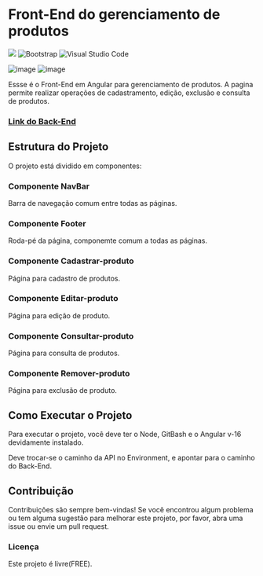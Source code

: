 <h1>Front-End do gerenciamento de produtos</h1>

<img src="https://img.shields.io/badge/Angular-DD0031?style=for-the-badge&logo=angular&logoColor=white"> ![Bootstrap](https://img.shields.io/badge/bootstrap-%238511FA.svg?style=for-the-badge&logo=bootstrap&logoColor=white) ![Visual Studio Code](https://img.shields.io/badge/Visual%20Studio%20Code-0078d7.svg?style=for-the-badge&logo=visual-studio-code&logoColor=white)

![image](https://img.shields.io/badge/Feito_em-Angular-ffbc00)
![image](https://img.shields.io/badge/Version-16-ffbc00)

<p>Essse é o Front-End em Angular para gerenciamento de produtos. A pagina permite realizar operações de cadastramento, edição, exclusão e consulta de produtos.</p>
<h3><a href="https://github.com/Felipe-Amorim-Dev/ProdutosApp">Link do Back-End</a></h3>

<h2>Estrutura do Projeto</h2>

<p>O projeto está dividido em componentes:</p>

<h3>Componente NavBar</h3>
<p>Barra de navegação comum entre todas as páginas.</p>

<h3>Componente Footer</h3>
<p>Roda-pé da página, componemte comum a todas as páginas.</p>

<h3>Componente Cadastrar-produto</h3>
<p>Página para cadastro de produtos.</p>

<h3>Componente Editar-produto</h3>
<p>Página para edição de produto.</p>

<h3>Componente Consultar-produto</h3>
<p>Página para consulta de produtos.</p>

<h3>Componente Remover-produto</h3>
<p>Página para exclusão de produto.</p>

<h2>Como Executar o Projeto</h2>
<p>Para executar o projeto, você deve ter o Node, GitBash e o Angular v-16 devidamente instalado.</p>
<p>Deve trocar-se o caminho da API no Environment, e apontar para o caminho do Back-End.</p>

<h2>Contribuição</h2>

Contribuições são sempre bem-vindas! Se você encontrou algum problema ou tem alguma sugestão para melhorar este projeto, por favor, abra uma issue ou envie um pull request.

<h3>Licença</h3>

<p>Este projeto é livre(FREE).</p>
